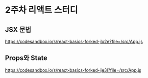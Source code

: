 # 2주차 리액트 스터디

## JSX 문법

https://codesandbox.io/s/react-basics-forked-jlo2e?file=/src/App.js



## Props와 State

https://codesandbox.io/s/react-basics-forked-ije3l?file=/src/App.js
